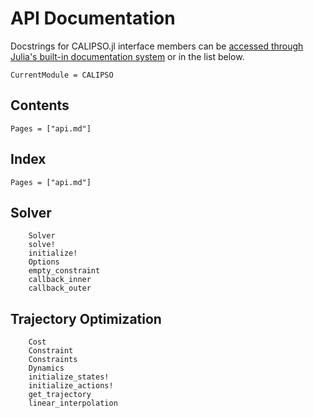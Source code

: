 # API Documentation

Docstrings for CALIPSO.jl interface members can be [accessed through Julia's built-in documentation system](https://docs.julialang.org/en/v1/manual/documentation/index.html#Accessing-Documentation-1) or in the list below.


```@meta
CurrentModule = CALIPSO
```

## Contents

```@contents
Pages = ["api.md"]
```

## Index

```@index
Pages = ["api.md"]
```

## Solver

```@docs
    Solver
    solve!
    initialize!
    Options
    empty_constraint
    callback_inner
    callback_outer
```

## Trajectory Optimization

```@docs
    Cost
    Constraint
    Constraints
    Dynamics
    initialize_states!
    initialize_actions!
    get_trajectory
    linear_interpolation
```
